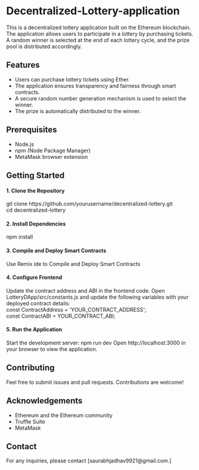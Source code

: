 # Decentralized-Lottery-application

<p>This is a decentralized lottery application built on the Ethereum blockchain. The application allows users to participate in a lottery by purchasing tickets. A random winner is selected at the end of each lottery cycle, and the prize pool is distributed accordingly.</p>

<h2>Features</h2>
<ul>
<li>Users can purchase lottery tickets using Ether.</li>
<li>The application ensures transparency and fairness through smart contracts.</li>
<li>A secure random number generation mechanism is used to select the winner.</li>
<li>The prize is automatically distributed to the winner.</li>
</ul>

<h2>Prerequisites</h2>
<ul>
<li>Node.js</li>
<li>npm (Node Package Manager)</li>
<li>MetaMask browser extension</li>
</ul>

<h2>Getting Started</h2>
<h4>1. Clone the Repository</h4>
   git clone https://github.com/yourusername/decentralized-lottery.git<br>
   cd decentralized-lottery

<h4>2. Install Dependencies</h4>
   npm install

<h4>3. Compile and Deploy Smart Contracts</h4>
    Use Remix ide to Compile and Deploy Smart Contracts

<h4>4. Configure Frontend</h4>
Update the contract address and ABI in the frontend code. Open LotteryDApp/src/constants.js and update the following variables with your deployed contract details:<br>
  const ContractAddress = 'YOUR_CONTRACT_ADDRESS';<br>
  const ContractABI = YOUR_CONTRACT_ABI;

<h4>5. Run the Application</h4>
Start the development server:
  npm run dev
Open http://localhost:3000 in your browser to view the application.

<h2>Contributing</h2>
Feel free to submit issues and pull requests. Contributions are welcome!

<h2>Acknowledgements</h2>
<ul>
<li>Ethereum and the Ethereum community</li>
<li>Truffle Suite</li>
<li>MetaMask</li>
</ul>

<h2>Contact</h2>
For any inquiries, please contact [saurabhjadhav9921@gmail.com.]